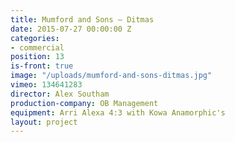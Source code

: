 ```yaml
---
title: Mumford and Sons — Ditmas
date: 2015-07-27 00:00:00 Z
categories:
- commercial
position: 13
is-front: true
image: "/uploads/mumford-and-sons-ditmas.jpg"
vimeo: 134641283
director: Alex Southam
production-company: OB Management
equipment: Arri Alexa 4:3 with Kowa Anamorphic's
layout: project
---
```


